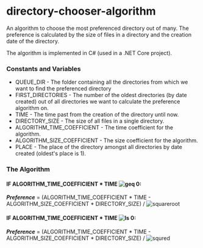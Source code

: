 # directory-chooser-algorithm
An algorithm to choose the most preferenced directory out of many. The preference is calculated by the size of files in a directory and the creation date of the directory.

The algorithm is implemented in C# (used in a .NET Core project).

### Constants and Variables
-  QUEUE_DIR - The folder containing all the directories from which we want to find the preferenced directory
-  FIRST_DIRECTORIES - The number of the oldest directories (by date created) out of all directories we want to calculate the preference algorithm on.
-  TIME - The time past from the creation of the directory until now.
-  DIRECTORY_SIZE - The size of all files in a single directory.
-  ALGORITHM_TIME_COEFFICIENT - The time coefficient for the algorithm.
-  ALGORITHM_SIZE_COEFFICIENT - The size coefficient for the algorithm.
-  PLACE - The place of the directory amongst all directories by date created (oldest's place is 1).

### The Algorithm
#### IF ALGORITHM_TIME_COEFFICIENT * TIME ![geq](https://latex.codecogs.com/svg.image?\geq&space;) 0:
***Preference*** = (ALGORITHM_TIME_COEFFICIENT * TIME - ALGORITHM_SIZE_COEFFICIENT * DIRECTORY_SIZE) / ![squareroot](https://latex.codecogs.com/svg.image?\sqrt{PLACE}) 


#### IF ALGORITHM_TIME_COEFFICIENT * TIME ![ls](https://latex.codecogs.com/svg.image?<&space;) 0:
***Preference*** = (ALGORITHM_TIME_COEFFICIENT * TIME - ALGORITHM_SIZE_COEFFICIENT * DIRECTORY_SIZE) / ![squred](https://latex.codecogs.com/svg.image?PLACE^{2})
